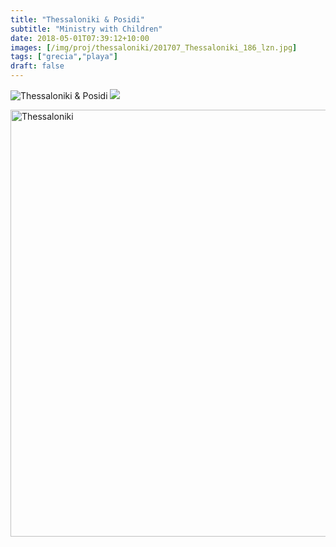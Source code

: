 ```yaml
---
title: "Thessaloniki & Posidi"
subtitle: "Ministry with Children"
date: 2018-05-01T07:39:12+10:00
images: [/img/proj/thessaloniki/201707_Thessaloniki_186_lzn.jpg]
tags: ["grecia","playa"]
draft: false
---
```


![Thessaloniki & Posidi](img/work/proj-005/thumb.jpg)
![](img/work/proj-001/wrench.svg)


<a data-flickr-embed="true" data-header="true" data-footer="true"  href="https://www.flickr.com/photos/mapa_mundi/albums/72157663804570078" title="Thessaloniki"><img src="https://farm5.staticflickr.com/4596/24299014137_c9c757f258_o.jpg" width="1024" height="683" alt="Thessaloniki"></a><script async src="//embedr.flickr.com/assets/client-code.js" charset="utf-8"></script>